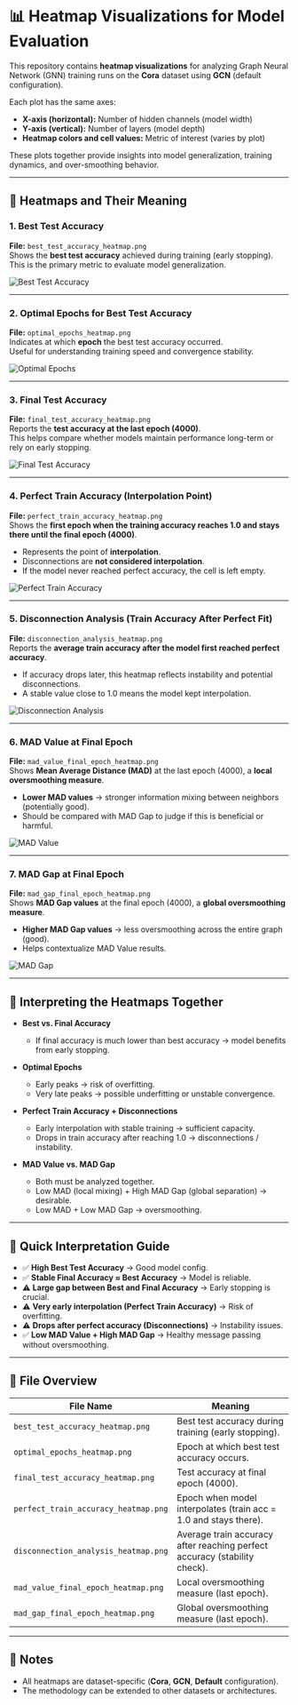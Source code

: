 # 📊 Heatmap Visualizations for Model Evaluation

This repository contains **heatmap visualizations** for analyzing Graph Neural Network (GNN) training runs on the **Cora** dataset using **GCN** (default configuration).  

Each plot has the same axes:  

- **X-axis (horizontal):** Number of hidden channels (model width)  
- **Y-axis (vertical):** Number of layers (model depth)  
- **Heatmap colors and cell values:** Metric of interest (varies by plot)  

These plots together provide insights into model generalization, training dynamics, and over-smoothing behavior.  

---

## 🔑 Heatmaps and Their Meaning

### 1. Best Test Accuracy  
**File:** `best_test_accuracy_heatmap.png`  
Shows the **best test accuracy** achieved during training (early stopping).  
This is the primary metric to evaluate model generalization.  

![Best Test Accuracy](best_test_accuracy_heatmap.png)

---

### 2. Optimal Epochs for Best Test Accuracy  
**File:** `optimal_epochs_heatmap.png`  
Indicates at which **epoch** the best test accuracy occurred.  
Useful for understanding training speed and convergence stability.  

![Optimal Epochs](optimal_epochs_heatmap.png)

---

### 3. Final Test Accuracy  
**File:** `final_test_accuracy_heatmap.png`  
Reports the **test accuracy at the last epoch (4000)**.  
This helps compare whether models maintain performance long-term or rely on early stopping.  

![Final Test Accuracy](final_test_accuracy_heatmap.png)

---

### 4. Perfect Train Accuracy (Interpolation Point)  
**File:** `perfect_train_accuracy_heatmap.png`  
Shows the **first epoch when the training accuracy reaches 1.0 and stays there until the final epoch (4000)**.  

- Represents the point of **interpolation**.  
- Disconnections are **not considered interpolation**.  
- If the model never reached perfect accuracy, the cell is left empty.  

![Perfect Train Accuracy](perfect_train_accuracy_heatmap.png)

---

### 5. Disconnection Analysis (Train Accuracy After Perfect Fit)  
**File:** `disconnection_analysis_heatmap.png`  
Reports the **average train accuracy after the model first reached perfect accuracy**.  

- If accuracy drops later, this heatmap reflects instability and potential disconnections.  
- A stable value close to 1.0 means the model kept interpolation.  

![Disconnection Analysis](disconnection_analysis_heatmap.png)

---

### 6. MAD Value at Final Epoch  
**File:** `mad_value_final_epoch_heatmap.png`  
Shows **Mean Average Distance (MAD)** at the last epoch (4000), a **local oversmoothing measure**.  

- **Lower MAD values** → stronger information mixing between neighbors (potentially good).  
- Should be compared with MAD Gap to judge if this is beneficial or harmful.  

![MAD Value](mad_value_final_epoch_heatmap.png)

---

### 7. MAD Gap at Final Epoch  
**File:** `mad_gap_final_epoch_heatmap.png`  
Shows **MAD Gap values** at the final epoch (4000), a **global oversmoothing measure**.  

- **Higher MAD Gap values** → less oversmoothing across the entire graph (good).  
- Helps contextualize MAD Value results.  

![MAD Gap](mad_gap_final_epoch_heatmap.png)

---

## 🧩 Interpreting the Heatmaps Together

- **Best vs. Final Accuracy**  
  - If final accuracy is much lower than best accuracy → model benefits from early stopping.  

- **Optimal Epochs**  
  - Early peaks → risk of overfitting.  
  - Very late peaks → possible underfitting or unstable convergence.  

- **Perfect Train Accuracy + Disconnections**  
  - Early interpolation with stable training → sufficient capacity.  
  - Drops in train accuracy after reaching 1.0 → disconnections / instability.  

- **MAD Value vs. MAD Gap**  
  - Both must be analyzed together.  
  - Low MAD (local mixing) + High MAD Gap (global separation) → desirable.  
  - Low MAD + Low MAD Gap → oversmoothing.  

---

## 🚀 Quick Interpretation Guide

- ✅ **High Best Test Accuracy** → Good model config.  
- ✅ **Stable Final Accuracy ≈ Best Accuracy** → Model is reliable.  
- ⚠️ **Large gap between Best and Final Accuracy** → Early stopping is crucial.  
- ⚠️ **Very early interpolation (Perfect Train Accuracy)** → Risk of overfitting.  
- ⚠️ **Drops after perfect accuracy (Disconnections)** → Instability issues.  
- ✅ **Low MAD Value + High MAD Gap** → Healthy message passing without oversmoothing.  

---

## 📂 File Overview

| File Name                           | Meaning                                                                 |
|-------------------------------------|-------------------------------------------------------------------------|
| `best_test_accuracy_heatmap.png`    | Best test accuracy during training (early stopping).                    |
| `optimal_epochs_heatmap.png`        | Epoch at which best test accuracy occurs.                               |
| `final_test_accuracy_heatmap.png`   | Test accuracy at final epoch (4000).                                    |
| `perfect_train_accuracy_heatmap.png`| Epoch when model interpolates (train acc = 1.0 and stays there).        |
| `disconnection_analysis_heatmap.png`| Average train accuracy after reaching perfect accuracy (stability check).|
| `mad_value_final_epoch_heatmap.png` | Local oversmoothing measure (last epoch).                               |
| `mad_gap_final_epoch_heatmap.png`   | Global oversmoothing measure (last epoch).                              |

---

## 📌 Notes
- All heatmaps are dataset-specific (**Cora**, **GCN**, **Default** configuration).  
- The methodology can be extended to other datasets or architectures.  
